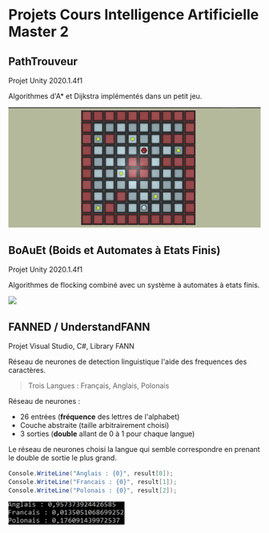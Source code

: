 # Projets Cours Intelligence Artificielle Master 2

## PathTrouveur
Projet Unity 2020.1.4f1

Algorithmes d'A* et Dijkstra implémentés dans un petit jeu.

![](./PathTrouveur/PathTrouveur.gif)


## BoAuEt (Boids et Automates à Etats Finis)

Projet Unity 2020.1.4f1

Algorithmes de flocking combiné avec un système à automates à etats finis.

![](./BoAuEt/Boids.gif)


## FANNED / UnderstandFANN

Projet Visual Studio, C#, Library FANN

Réseau de neurones de detection linguistique l'aide des frequences des caractères.

>Trois Langues : Français, Anglais, Polonais

Réseau de neurones :
 - 26 entrées (**fréquence** des lettres de l'alphabet)
 - Couche abstraite (taille arbitrairement choisi)
 - 3 sorties (**double** allant de 0 à 1 pour chaque langue)

Le réseau de neurones choisi la langue qui semble correspondre en prenant le double de sortie le plus grand.

```cs
Console.WriteLine("Anglais : {0}", result[0]);
Console.WriteLine("Francais : {0}", result[1]);
Console.WriteLine("Polonais : {0}", result[2]);
```
![](./Fanned/UnderstandFANN/TextEnAnglais.png)
